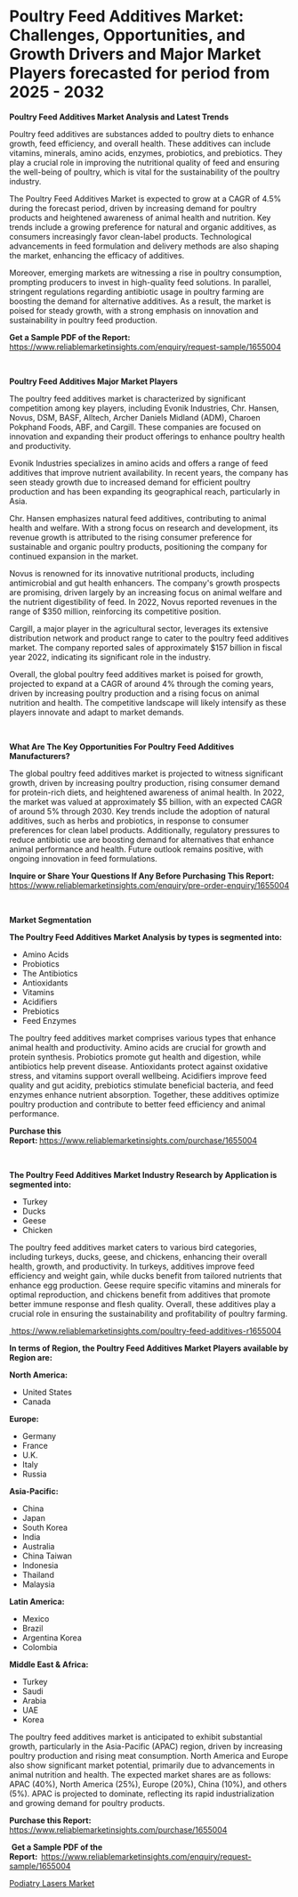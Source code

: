 <p><h1>Poultry Feed Additives Market: Challenges, Opportunities, and Growth Drivers and Major Market Players forecasted for period from 2025 - 2032</h1></p><p><strong>Poultry Feed Additives Market Analysis and Latest Trends</strong></p>
<p><p>Poultry feed additives are substances added to poultry diets to enhance growth, feed efficiency, and overall health. These additives can include vitamins, minerals, amino acids, enzymes, probiotics, and prebiotics. They play a crucial role in improving the nutritional quality of feed and ensuring the well-being of poultry, which is vital for the sustainability of the poultry industry.</p><p>The Poultry Feed Additives Market is expected to grow at a CAGR of 4.5% during the forecast period, driven by increasing demand for poultry products and heightened awareness of animal health and nutrition. Key trends include a growing preference for natural and organic additives, as consumers increasingly favor clean-label products. Technological advancements in feed formulation and delivery methods are also shaping the market, enhancing the efficacy of additives.</p><p>Moreover, emerging markets are witnessing a rise in poultry consumption, prompting producers to invest in high-quality feed solutions. In parallel, stringent regulations regarding antibiotic usage in poultry farming are boosting the demand for alternative additives. As a result, the market is poised for steady growth, with a strong emphasis on innovation and sustainability in poultry feed production.</p></p>
<p><strong>Get a Sample PDF of the Report:&nbsp;</strong> <a href="https://www.reliablemarketinsights.com/enquiry/request-sample/1655004?utm_campaign=2002&utm_medium=2&utm_source=Github&utm_content=ia&utm_term=06032025&utm_id=poultry-feed-additives">https://www.reliablemarketinsights.com/enquiry/request-sample/1655004</a></p>
<p>&nbsp;</p>
<p><strong>Poultry Feed Additives Major Market Players</strong></p>
<p><p>The poultry feed additives market is characterized by significant competition among key players, including Evonik Industries, Chr. Hansen, Novus, DSM, BASF, Alltech, Archer Daniels Midland (ADM), Charoen Pokphand Foods, ABF, and Cargill. These companies are focused on innovation and expanding their product offerings to enhance poultry health and productivity.</p><p>Evonik Industries specializes in amino acids and offers a range of feed additives that improve nutrient availability. In recent years, the company has seen steady growth due to increased demand for efficient poultry production and has been expanding its geographical reach, particularly in Asia.</p><p>Chr. Hansen emphasizes natural feed additives, contributing to animal health and welfare. With a strong focus on research and development, its revenue growth is attributed to the rising consumer preference for sustainable and organic poultry products, positioning the company for continued expansion in the market.</p><p>Novus is renowned for its innovative nutritional products, including antimicrobial and gut health enhancers. The company's growth prospects are promising, driven largely by an increasing focus on animal welfare and the nutrient digestibility of feed. In 2022, Novus reported revenues in the range of $350 million, reinforcing its competitive position.</p><p>Cargill, a major player in the agricultural sector, leverages its extensive distribution network and product range to cater to the poultry feed additives market. The company reported sales of approximately $157 billion in fiscal year 2022, indicating its significant role in the industry.</p><p>Overall, the global poultry feed additives market is poised for growth, projected to expand at a CAGR of around 4% through the coming years, driven by increasing poultry production and a rising focus on animal nutrition and health. The competitive landscape will likely intensify as these players innovate and adapt to market demands.</p></p>
<p>&nbsp;</p>
<p><strong>What Are The Key Opportunities For Poultry Feed Additives Manufacturers?</strong></p>
<p><p>The global poultry feed additives market is projected to witness significant growth, driven by increasing poultry production, rising consumer demand for protein-rich diets, and heightened awareness of animal health. In 2022, the market was valued at approximately $5 billion, with an expected CAGR of around 5% through 2030. Key trends include the adoption of natural additives, such as herbs and probiotics, in response to consumer preferences for clean label products. Additionally, regulatory pressures to reduce antibiotic use are boosting demand for alternatives that enhance animal performance and health. Future outlook remains positive, with ongoing innovation in feed formulations.</p></p>
<p><strong>Inquire or Share Your Questions If Any Before Purchasing This Report:</strong> <a href="https://www.reliablemarketinsights.com/enquiry/pre-order-enquiry/1655004?utm_campaign=2002&utm_medium=2&utm_source=Github&utm_content=ia&utm_term=06032025&utm_id=poultry-feed-additives">https://www.reliablemarketinsights.com/enquiry/pre-order-enquiry/1655004</a></p>
<p>&nbsp;</p>
<p><strong>Market Segmentation</strong></p>
<p><strong>The Poultry Feed Additives Market Analysis by types is segmented into:</strong></p>
<p><ul><li>Amino Acids</li><li>Probiotics</li><li>The Antibiotics</li><li>Antioxidants</li><li>Vitamins</li><li>Acidifiers</li><li>Prebiotics</li><li>Feed Enzymes</li></ul></p>
<p><p>The poultry feed additives market comprises various types that enhance animal health and productivity. Amino acids are crucial for growth and protein synthesis. Probiotics promote gut health and digestion, while antibiotics help prevent disease. Antioxidants protect against oxidative stress, and vitamins support overall wellbeing. Acidifiers improve feed quality and gut acidity, prebiotics stimulate beneficial bacteria, and feed enzymes enhance nutrient absorption. Together, these additives optimize poultry production and contribute to better feed efficiency and animal performance.</p></p>
<p><strong>Purchase this Report:&nbsp;</strong><a href="https://www.reliablemarketinsights.com/purchase/1655004?utm_campaign=2002&utm_medium=2&utm_source=Github&utm_content=ia&utm_term=06032025&utm_id=poultry-feed-additives">https://www.reliablemarketinsights.com/purchase/1655004</a></p>
<p>&nbsp;</p>
<p><strong>The Poultry Feed Additives Market Industry Research by Application is segmented into:</strong></p>
<p><ul><li>Turkey</li><li>Ducks</li><li>Geese</li><li>Chicken</li></ul></p>
<p><p>The poultry feed additives market caters to various bird categories, including turkeys, ducks, geese, and chickens, enhancing their overall health, growth, and productivity. In turkeys, additives improve feed efficiency and weight gain, while ducks benefit from tailored nutrients that enhance egg production. Geese require specific vitamins and minerals for optimal reproduction, and chickens benefit from additives that promote better immune response and flesh quality. Overall, these additives play a crucial role in ensuring the sustainability and profitability of poultry farming.</p></p>
<p><a href="https://www.reliablemarketinsights.com/poultry-feed-additives-r1655004?utm_campaign=2002&utm_medium=2&utm_source=Github&utm_content=ia&utm_term=06032025&utm_id=poultry-feed-additives">&nbsp;https://www.reliablemarketinsights.com/poultry-feed-additives-r1655004</a></p>
<p><strong>In terms of Region, the Poultry Feed Additives Market Players available by Region are:</strong></p>
<p>
    <p> <strong> North America: </strong>
        <ul>
            <li>United States</li>
            <li>Canada</li>
        </ul>
        </p> 
    <p> <strong> Europe: </strong>
        <ul>
            <li>Germany</li>
            <li>France</li>
            <li>U.K.</li>
            <li>Italy</li>
            <li>Russia</li>
        </ul>
        </p> 
    <p> <strong> Asia-Pacific: </strong>
        <ul>
            <li>China</li>
            <li>Japan</li>
            <li>South Korea</li>
            <li>India</li>
            <li>Australia</li>
            <li>China Taiwan</li>
            <li>Indonesia</li>
            <li>Thailand</li>
            <li>Malaysia</li>
        </ul>
        </p> 
    <p> <strong> Latin America: </strong>
        <ul>
            <li>Mexico</li>
            <li>Brazil</li>
            <li>Argentina Korea</li>
            <li>Colombia</li>
        </ul>
        </p> 
    <p> <strong> Middle East & Africa: </strong>
        <ul>
            <li>Turkey</li>
            <li>Saudi</li>
            <li>Arabia</li>
            <li>UAE</li>
            <li>Korea</li>
        </ul>
    </p>
    </p>
<p><p>The poultry feed additives market is anticipated to exhibit substantial growth, particularly in the Asia-Pacific (APAC) region, driven by increasing poultry production and rising meat consumption. North America and Europe also show significant market potential, primarily due to advancements in animal nutrition and health. The expected market shares are as follows: APAC (40%), North America (25%), Europe (20%), China (10%), and others (5%). APAC is projected to dominate, reflecting its rapid industrialization and growing demand for poultry products.</p></p>
<p><strong>Purchase this Report: </strong><a href="https://www.reliablemarketinsights.com/purchase/1655004?utm_campaign=2002&utm_medium=2&utm_source=Github&utm_content=ia&utm_term=06032025&utm_id=poultry-feed-additives">https://www.reliablemarketinsights.com/purchase/1655004</a></p>
<p>&nbsp;<strong>Get a Sample PDF of the Report:&nbsp;&nbsp;</strong><a href="https://www.reliablemarketinsights.com/enquiry/request-sample/1655004?utm_campaign=2002&utm_medium=2&utm_source=Github&utm_content=ia&utm_term=06032025&utm_id=poultry-feed-additives">https://www.reliablemarketinsights.com/enquiry/request-sample/1655004</a></p>
<p><strong></strong></p>
<p><p><a href="https://github.com/nathandecarvalho/Market-Research-Report-List-6/blob/main/podiatry-lasers-market.md?utm_campaign=2002&utm_medium=2&utm_source=Github&utm_content=ia&utm_term=06032025&utm_id=poultry-feed-additives">Podiatry Lasers Market</a></p></p>